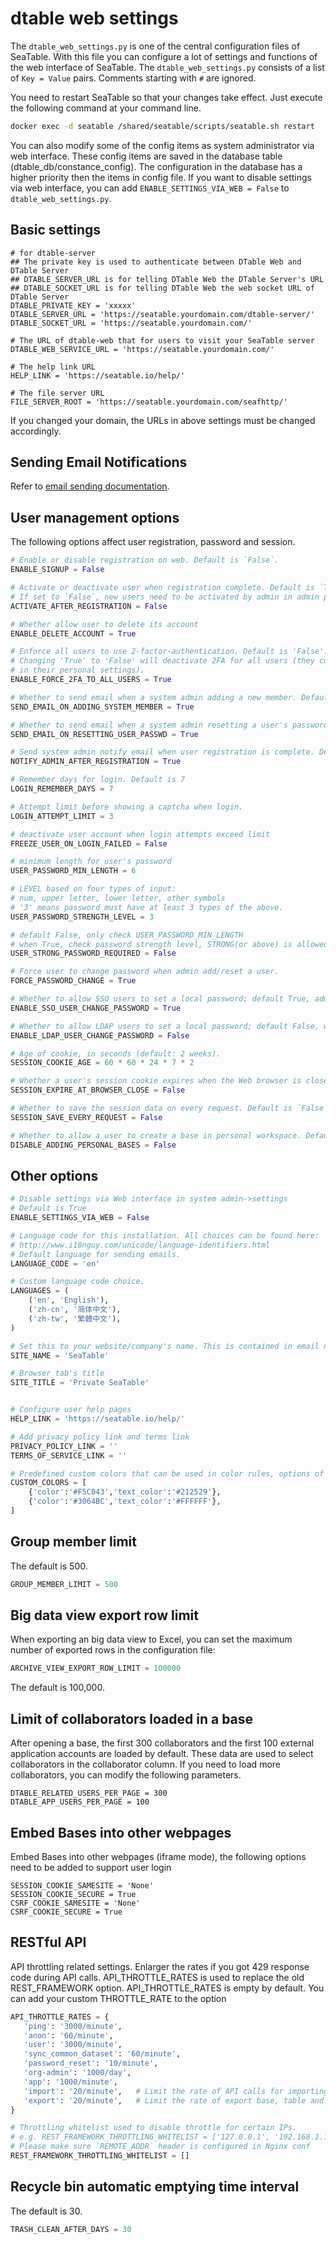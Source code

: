# dtable web settings

The `dtable_web_settings.py` is one of the central configuration files of SeaTable. With this file you can configure a lot of settings and functions of the web interface of SeaTable. The `dtable_web_settings.py` consists of a list of `Key = Value` pairs. Comments starting with `#` are ignored. 

You need to restart SeaTable so that your changes take effect. Just execute the following command at your command line.

```bash
docker exec -d seatable /shared/seatable/scripts/seatable.sh restart

```

You can also modify some of the config items as system administrator via web interface. These config items are saved in the database table (dtable_db/constance_config). The configuration in the database has a higher priority then the items in config file. If you want to disable settings via web interface, you can add `ENABLE_SETTINGS_VIA_WEB = False` to `dtable_web_settings.py`.

## Basic settings

```
# for dtable-server
## The private key is used to authenticate between DTable Web and DTable Server
## DTABLE_SERVER_URL is for telling DTable Web the DTable Server's URL
## DTABLE_SOCKET_URL is for telling DTable Web the web socket URL of DTable Server
DTABLE_PRIVATE_KEY = 'xxxxx'
DTABLE_SERVER_URL = 'https://seatable.yourdomain.com/dtable-server/'
DTABLE_SOCKET_URL = 'https://seatable.yourdomain.com/'

# The URL of dtable-web that for users to visit your SeaTable server
DTABLE_WEB_SERVICE_URL = 'https://seatable.yourdomain.com/'

# The help link URL
HELP_LINK = 'https://seatable.io/help/'

# The file server URL
FILE_SERVER_ROOT = 'https://seatable.yourdomain.com/seafhttp/'

```

If you changed your domain, the URLs in above settings must be changed accordingly.

## Sending Email Notifications

Refer to [email sending documentation](sending_email.md).

## User management options

The following options affect user registration, password and session.

```python
# Enable or disable registration on web. Default is `False`.
ENABLE_SIGNUP = False

# Activate or deactivate user when registration complete. Default is `True`.
# If set to `False`, new users need to be activated by admin in admin panel.
ACTIVATE_AFTER_REGISTRATION = False

# Whether allow user to delete its account
ENABLE_DELETE_ACCOUNT = True

# Enforce all users to use 2-factor-authentication. Default is 'False'.
# Changing 'True' to 'False' will deactivate 2FA for all users (they could still activate it
# in their personal settings).
ENABLE_FORCE_2FA_TO_ALL_USERS = True

# Whether to send email when a system admin adding a new member. Default is `True`.
SEND_EMAIL_ON_ADDING_SYSTEM_MEMBER = True

# Whether to send email when a system admin resetting a user's password. Default is `True`.
SEND_EMAIL_ON_RESETTING_USER_PASSWD = True

# Send system admin notify email when user registration is complete. Default is `False`.
NOTIFY_ADMIN_AFTER_REGISTRATION = True

# Remember days for login. Default is 7
LOGIN_REMEMBER_DAYS = 7

# Attempt limit before showing a captcha when login.
LOGIN_ATTEMPT_LIMIT = 3

# deactivate user account when login attempts exceed limit
FREEZE_USER_ON_LOGIN_FAILED = False

# minimum length for user's password
USER_PASSWORD_MIN_LENGTH = 6

# LEVEL based on four types of input:
# num, upper letter, lower letter, other symbols
# '3' means password must have at least 3 types of the above.
USER_PASSWORD_STRENGTH_LEVEL = 3

# default False, only check USER_PASSWORD_MIN_LENGTH
# when True, check password strength level, STRONG(or above) is allowed
USER_STRONG_PASSWORD_REQUIRED = False

# Force user to change password when admin add/reset a user.
FORCE_PASSWORD_CHANGE = True

# Whether to allow SSO users to set a local password; default True, admin or user can set a local password by 'Reset password'
ENABLE_SSO_USER_CHANGE_PASSWORD = True

# Whether to allow LDAP users to set a local password; default False, when True, admin or user can set a local password by 'Reset password'
ENABLE_LDAP_USER_CHANGE_PASSWORD = False

# Age of cookie, in seconds (default: 2 weeks).
SESSION_COOKIE_AGE = 60 * 60 * 24 * 7 * 2

# Whether a user's session cookie expires when the Web browser is closed.
SESSION_EXPIRE_AT_BROWSER_CLOSE = False

# Whether to save the session data on every request. Default is `False`
SESSION_SAVE_EVERY_REQUEST = False

# Whether to allow a user to create a base in personal workspace. Default by `False`
DISABLE_ADDING_PERSONAL_BASES = False

```

## Other options

```python
# Disable settings via Web interface in system admin->settings
# Default is True
ENABLE_SETTINGS_VIA_WEB = False

# Language code for this installation. All choices can be found here:
# http://www.i18nguy.com/unicode/language-identifiers.html
# Default language for sending emails.
LANGUAGE_CODE = 'en'

# Custom language code choice.
LANGUAGES = (
    ('en', 'English'),
    ('zh-cn', '简体中文'),
    ('zh-tw', '繁體中文'),
)

# Set this to your website/company's name. This is contained in email notifications and welcome message when user login for the first time.
SITE_NAME = 'SeaTable'

# Browser tab's title
SITE_TITLE = 'Private SeaTable'


# Configure user help pages
HELP_LINK = 'https://seatable.io/help/'

# Add privacy policy link and terms link
PRIVACY_POLICY_LINK = ''
TERMS_OF_SERVICE_LINK = ''

# Predefined custom colors that can be used in color rules, options of single select and so on
CUSTOM_COLORS = [
    {'color':'#F5C043','text_color':'#212529'}, 
    {'color':'#3064BC','text_color':'#FFFFFF'},
]
```

## Group member limit

The default is 500.

```python
GROUP_MEMBER_LIMIT = 500

```

## Big data view export row limit

When exporting an big data view to Excel, you can set the maximum number of exported rows in the configuration file:

```python
ARCHIVE_VIEW_EXPORT_ROW_LIMIT = 100000

```

The default is 100,000.

## Limit of collaborators loaded in a base

After opening a base, the first 300 collaborators and the first 100 external application accounts are loaded by default. These data are used to select collaborators in the collaborator column. If you need to load more collaborators, you can modify the following parameters.

```
DTABLE_RELATED_USERS_PER_PAGE = 300
DTABLE_APP_USERS_PER_PAGE = 100
```


## Embed Bases into other webpages

Embed Bases into other webpages (iframe mode), the following options need to be added to support user login

```
SESSION_COOKIE_SAMESITE = 'None'
SESSION_COOKIE_SECURE = True
CSRF_COOKIE_SAMESITE = 'None'
CSRF_COOKIE_SECURE = True

```

## RESTful API

API throttling related settings. Enlarger the rates if you got 429 response code during API calls.
API_THROTTLE_RATES is used to replace the old REST_FRAMEWORK option. API_THROTTLE_RATES is empty by default. You can add your custom THROTTLE_RATE to the option

```python
API_THROTTLE_RATES = {
   'ping': '3000/minute',
   'anon': '60/minute',
   'user': '3000/minute',
   'sync_common_dataset': '60/minute',
   'password_reset': '10/minute',
   'org-admin': '1000/day',
   'app': '1000/minute',
   'import': '20/minute',   # Limit the rate of API calls for importing via excel/csv
   'export': '20/minute',   # Limit the rate of export base, table and view
}

# Throttling whitelist used to disable throttle for certain IPs.
# e.g. REST_FRAMEWORK_THROTTLING_WHITELIST = ['127.0.0.1', '192.168.1.1']
# Please make sure `REMOTE_ADDR` header is configured in Nginx conf
REST_FRAMEWORK_THROTTLING_WHITELIST = []

```

## Recycle bin automatic emptying time interval

The default is 30.

```python
TRASH_CLEAN_AFTER_DAYS = 30
```
